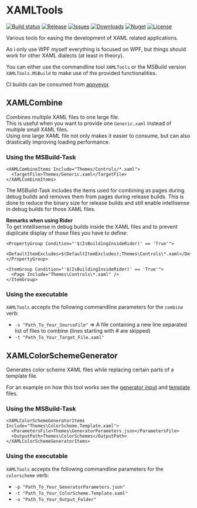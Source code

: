 # XAMLTools

[![Build status](https://img.shields.io/appveyor/ci/batzen/XAMLTools.svg?style=flat-square)](https://ci.appveyor.com/project/batzen/XAMLTools)
[![Release](https://img.shields.io/github/release/batzen/XAMLTools.svg?style=flat-square)](https://github.com/batzen/XAMLTools/releases/latest)
[![Issues](https://img.shields.io/github/issues/batzen/XAMLTools.svg?style=flat-square)](https://github.com/batzen/XAMLTools/issues)
[![Downloads](https://img.shields.io/nuget/dt/XAMLTools.MSBuild.svg?style=flat-square)](http://www.nuget.org/packages/XAMLTools.MSBuild/)
[![Nuget](https://img.shields.io/nuget/vpre/XAMLTools.MSBuild.svg?style=flat-square)](http://nuget.org/packages/XAMLTools.MSBuild)
[![License](https://img.shields.io/badge/license-MIT-blue.svg?style=flat-square)](https://github.com/batzen/XAMLTools/blob/master/License.txt)

Various tools for easing the development of XAML related applications.

As i only use WPF myself everything is focused on WPF, but things should work for other XAML dialects (at least in theory).

You can either use the commandline tool `XAMLTools` or the MSBuild version `XAMLTools.MSBuild` to make use of the provided functionalities.

CI builds can be consumed from [appveyor](https://ci.appveyor.com/nuget/xamltools).

## XAMLCombine

Combines multiple XAML files to one large file.  
This is useful when you want to provide one `Generic.xaml` instead of multiple small XAML files.  
Using one large XAML file not only makes it easier to consume, but can also drastically improving loading performance.

### Using the MSBuild-Task

```
<XAMLCombineItems Include="Themes/Controls/*.xaml">
  <TargetFile>Themes/Generic.xaml</TargetFile>
</XAMLCombineItems>
```

The MSBuild-Task includes the items used for combining as pages during debug builds and removes them from pages during release builds.
This is done to reduce the binary size for release builds and still enable intellisense in debug builds for those XAML files.

**Remarks when using Rider**  
To get intellisense in debug builds inside the XAML files and to prevent duplicate display of those files you have to define:

```
<PropertyGroup Condition="'$(IsBuildingInsideRider)' == 'True'">
  <DefaultItemExcludes>$(DefaultItemExcludes);Themes\Controls\*.xaml</DefaultItemExcludes>
</PropertyGroup>

<ItemGroup Condition="'$(IsBuildingInsideRider)' == 'True'">
  <Page Include="Themes\Controls\*.xaml" />
</ItemGroup>
```

### Using the executable

`XAMLTools` accepts the following commandline parameters for the `combine` verb:

- `-s "Path_To_Your_SourceFile"` => A file containing a new line separated list of files to combine (lines starting with # are skipped)
- `-t "Path_To_Your_Target_File.xaml"`

## XAMLColorSchemeGenerator

Generates color scheme XAML files while replacing certain parts of a template file.

For an example on how this tool works see the [generator input](src/XAMLTools.Core/XAMLColorSchemeGenerator/GeneratorParameters.json) and [template](src/XAMLTools.Core/XAMLColorSchemeGenerator/ColorScheme.Template.xaml) files.

### Using the MSBuild-Task

```
<XAMLColorSchemeGeneratorItems Include="Themes\ColorScheme.Template.xaml">
  <ParametersFile>Themes\GeneratorParameters.json</ParametersFile>
  <OutputPath>Themes\ColorSchemes</OutputPath>
</XAMLColorSchemeGeneratorItems>
```

### Using the executable

`XAMLTools` accepts the following commandline parameters for the `colorscheme` verb:

- `-p "Path_To_Your_GeneratorParameters.json"`
- `-t "Path_To_Your_ColorScheme.Template.xaml"`
- `-o "Path_To_Your_Output_Folder"`
